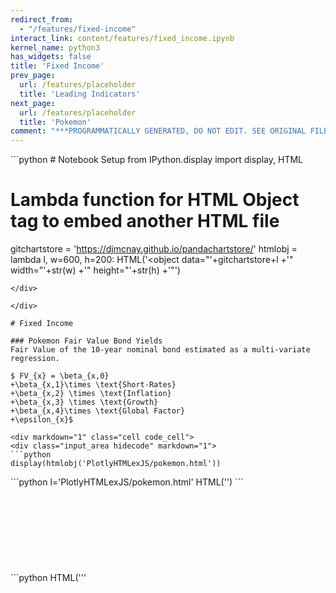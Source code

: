 ```yaml
---
redirect_from:
  - "/features/fixed-income"
interact_link: content/features/fixed_income.ipynb
kernel_name: python3
has_widgets: false
title: 'Fixed Income'
prev_page:
  url: /features/placeholder
  title: 'Leading Indicators'
next_page:
  url: /features/placeholder
  title: 'Pokemon'
comment: "***PROGRAMMATICALLY GENERATED, DO NOT EDIT. SEE ORIGINAL FILES IN /content***"
---
```


<div markdown="1" class="cell code_cell">
<div class="input_area hidecode" markdown="1">
```python
# Notebook Setup
from IPython.display import display, HTML

# Lambda function for HTML Object tag to embed another HTML file
gitchartstore = 'https://djmcnay.github.io/pandachartstore/'
htmlobj = lambda l, w=600, h=200: HTML('<object data=\"'+gitchartstore+l
                                           +'\" width=\"'+str(w)
                                           +'\" height=\"'+str(h)
                                           +'\"</object>')
```
</div>

</div>

# Fixed Income

### Pokemon Fair Value Bond Yields
Fair Value of the 10-year nominal bond estimated as a multi-variate regression.

$ FV_{x} = \beta_{x,0} 
+\beta_{x,1}\times \text{Short-Rates} 
+\beta_{x,2} \times \text{Inflation}
+\beta_{x,3} \times \text{Growth}
+\beta_{x,4}\times \text{Global Factor}
+\epsilon_{x}$

<div markdown="1" class="cell code_cell">
<div class="input_area hidecode" markdown="1">
```python
display(htmlobj('PlotlyHTMLexJS/pokemon.html'))
```
</div>

<div class="output_wrapper" markdown="1">
<div class="output_subarea" markdown="1">

<div markdown="0" class="output output_html">
<object data="https://djmcnay.github.io/pandachartstore/PlotlyHTMLexJS/pokemon.html" width="600" height="200"</object>
</div>

</div>
</div>
</div>

<div markdown="1" class="cell code_cell">
<div class="input_area hidecode" markdown="1">
```python
l='PlotlyHTMLexJS/pokemon.html'
HTML('<object data=\"'+gitchartstore+l+'\" width=\"'+str(600)+'\" height=\"'+str(200)+'\"</object>')
```
</div>

<div class="output_wrapper" markdown="1">
<div class="output_subarea" markdown="1">



<div markdown="0" class="output output_html">
<object data="https://djmcnay.github.io/pandachartstore/PlotlyHTMLexJS/pokemon.html" width="600" height="200"</object>
</div>


</div>
</div>
</div>

<div markdown="1" class="cell code_cell">
<div class="input_area hidecode" markdown="1">
```python
HTML('''<object data=\"https://djmcnay.github.io/pandachartstore/PlotlyHTMLexJS/pokemon.html\" width=\"600\" height=\"200\"</object>''')


```
</div>

<div class="output_wrapper" markdown="1">
<div class="output_subarea" markdown="1">



<div markdown="0" class="output output_html">
<object data="https://djmcnay.github.io/pandachartstore/PlotlyHTMLexJS/pokemon.html" width="600" height="200"</object>
</div>


</div>
</div>
</div>

<div markdown="1" class="cell code_cell">
<div class="input_area hidecode" markdown="1">
```python
%%html
<object data="https://djmcnay.github.io/pandachartstore/PlotlyHTMLexJS/pokemon.html" 
        width="600"
        height="200">
</object>
```
</div>

<div class="output_wrapper" markdown="1">
<div class="output_subarea" markdown="1">

<div markdown="0" class="output output_html">
<object data="https://djmcnay.github.io/pandachartstore/PlotlyHTMLexJS/pokemon.html" 
        width="600"
        height="200">
</object>
</div>

</div>
</div>
</div>
